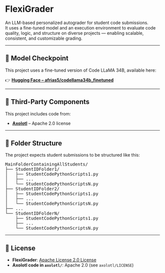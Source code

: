 # **FlexiGrader**

An LLM-based personalized autograder for student code submissions.  
It uses a fine-tuned model and an execution environment to evaluate code quality, logic, and structure on diverse projects — enabling scalable, consistent, and customizable grading.

---

## 🔗 Model Checkpoint

This project uses a fine-tuned version of Code LLaMA 34B, available here:

👉 **[Hugging Face – afrias5/codellama34b_finetuned](https://huggingface.co/afrias5/codellama34b_finetuned)**

---

## 🧩 Third-Party Components

This project includes code from:

- **[Axolotl](https://github.com/axolotl-ai-cloud/axolotl)** – Apache 2.0 license

---

## 📁 Folder Structure

The project expects student submissions to be structured like this:

<pre>
MainFolderContainingAllStudents/
├── StudentIDFolder1/
│   ├── StudentCodePythonScripts1.py
│   ├── ...
│   └── StudentCodePythonScriptsN.py
├── StudentIDFolder2/
│   ├── StudentCodePythonScripts1.py
│   ├── ...
│   └── StudentCodePythonScriptsN.py
├── ...
└── StudentIDFolderN/
    ├── StudentCodePythonScripts1.py
    ├── ...
    └── StudentCodePythonScriptsN.py
</pre>

---

## 📄 License

- **FlexiGrader**: [Apache License 2.0 License](./LICENSE) 
- **Axolotl code in `axolotl/`**: Apache 2.0 (see `axolotl/LICENSE`)
